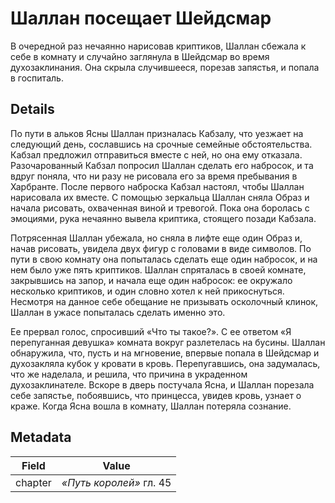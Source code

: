 # Шаллан посещает Шейдсмар
В очередной раз нечаянно нарисовав криптиков, Шаллан сбежала к себе в комнату и случайно заглянула в Шейдсмар во время духозаклинания. Она скрыла случившееся, порезав запястья, и попала в госпиталь.

## Details
По пути в альков Ясны Шаллан призналась Кабзалу, что уезжает на следующий день, сославшись на срочные семейные обстоятельства. Кабзал предложил отправиться вместе с ней, но она ему отказала. Разочарованный Кабзал попросил Шаллан сделать его набросок, и та вдруг поняла, что ни разу не рисовала его за время пребывания в Харбранте. После первого наброска Кабзал настоял, чтобы Шаллан нарисовала их вместе. С помощью зеркальца Шаллан сняла Образ и начала рисовать, охваченная виной и тревогой. Пока она боролась с эмоциями, рука нечаянно вывела криптика, стоящего позади Кабзала. 

Потрясенная Шаллан убежала, но сняла в лифте еще один Образ и, начав рисовать, увидела двух фигур с головами в виде символов. По пути в свою комнату она попыталась сделать еще один набросок, и на нем было уже пять криптиков. Шаллан спряталась в своей комнате, закрывшись на запор, и начала еще один набросок: ее окружало несколько криптиков, и один словно хотел к ней прикоснуться. Несмотря на данное себе обещание не призывать осколочный клинок, Шаллан в ужасе попыталась сделать именно это. 

Ее прервал голос, спросивший «Что ты такое?». С ее ответом «Я перепуганная девушка» комната вокруг разлетелась на бусины. Шаллан обнаружила, что, пусть и на мгновение, впервые попала в Шейдсмар и духозакляла кубок у кровати в кровь. Перепугавшись, она задумалась, что же наделала, и решила, что причина в украденном духозаклинателе. Вскоре в дверь постучала Ясна, и Шаллан порезала себе запястье, побоявшись, что принцесса, увидев кровь, узнает о краже. Когда Ясна вошла в комнату, Шаллан потеряла сознание.

## Metadata
| Field | Value |
| ----- | ----- |
| chapter | *«Путь королей»* гл. 45 |

